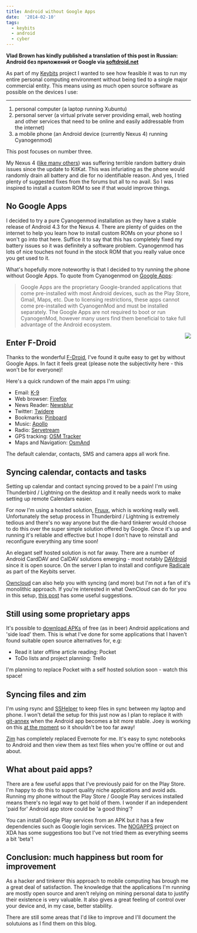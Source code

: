 ```yaml
---
title: Android without Google Apps
date:  '2014-02-10'
tags:
  - keybits
  - android
  - cyber
---
```


**Vlad Brown has kindly published a translation of this post in Russian: Android без приложений от Google via [softdroid.net](http://softdroid.net/android-bez-prilozheniy-ot-google)**

As part of my [Keybits](http://keybits.net) project I wanted to see how feasible it was to run my entire personal computing environment without being tied to a single major commercial entity. This means using as much open source software as possible on the devices I use:

- - -

1. personal computer (a laptop running Xubuntu)
2. personal server (a virtual private server providing email, web hosting and other services that need to be online and easily addressable from the internet)
3. a mobile phone (an Android device (currently Nexus 4) running Cyanogenmod)

This post focuses on number three.

My Nexus 4 ([like many others](http://forums.androidcentral.com/android-4-4-kitkat/343853-android-os-battery-drain-4-4-2-a.html)) was suffering terrible random battery drain issues since the update to KitKat. This was infuriating as the phone would randomly drain all battery and die for no identifiable reason. And yes, I tried plenty of suggested fixes from the forums but all to no avail. So I was inspired to install a custom ROM to see if that would improve things.

## No Google Apps

I decided to try a pure Cyanogenmod installation as they have a stable release of Android 4.3 for the Nexus 4. There are plenty of guides on the internet to help you learn how to install custom ROMs on your phone so I won't go into that here.  Suffice it to say that this has completely fixed my battery issues so it was definitely a software problem. Cyanogenmod has lots of nice touches not found in the stock ROM that you really value once you get used to it.

What's hopefully more noteworthy is that I decided to try running the phone without Google Apps. To quote from Cyanogenmod on [Google Apps](http://wiki.cyanogenmod.org/w/Google_Apps):

> Google Apps are the proprietary Google-branded applications that come pre-installed with most Android devices, such as the Play Store, Gmail, Maps, etc. Due to licensing restrictions, these apps cannot come pre-installed with CyanogenMod and must be installed separately. The Google Apps are not required to boot or run CyanogenMod, however many users find them beneficial to take full advantage of the Android ecosystem.

<img style="float: right; margin: 0px 0px 15px 15px;" src="/images/2014/android-home.png" />

## Enter F-Droid

Thanks to the wonderful [F-Droid](https://f-droid.org/), I've found it quite easy to get by without Google Apps. In fact it feels great (please note the subjectivity here - this won't be for everyone)!

Here's a quick rundown of the main apps I'm using:

- Email: [K-9](https://f-droid.org/repository/browse/?fdfilter=k9&fdid=com.fsck.k9)
- Web browser: [Firefox](https://f-droid.org/repository/browse/?fdfilter=firefox&fdid=org.mozilla.firefox)
- News Reader: [Newsblur](https://f-droid.org/repository/browse/?fdfilter=newsblur&fdid=com.newsblur)
- Twitter: [Twidere](https://f-droid.org/repository/browse/?fdfilter=twidere&fdid=org.mariotaku.twidere)
- Bookmarks: [Pinboard](https://f-droid.org/repository/browse/?fdfilter=pinboard&fdid=com.pindroid)
- Music: [Apollo](https://f-droid.org/repository/browse/?fdfilter=apollo&fdid=com.andrew.apollo)
- Radio: [Servetream](https://f-droid.org/repository/browse/?fdfilter=servestream&fdid=net.sourceforge.servestream)
- GPS tracking: [OSM Tracker](https://f-droid.org/repository/browse/?fdfilter=osmtracker&fdid=me.guillaumin.android.osmtracker)
- Maps and Navigation: [OsmAnd](https://f-droid.org/repository/browse/?fdfilter=osmand&fdid=net.osmand.plus)

The default calendar, contacts, SMS and camera apps all work fine.

## Syncing calendar, contacts and tasks

Setting up calendar and contact syncing proved to be a pain! I'm using Thunderbird / Lightning on the desktop and it really needs work to make setting up remote Calendars easier.

For now I'm using a hosted solution, [Fruux](https://fruux.com/), which is working really well. Unfortunately the setup process in Thunderbird / Lightning is extremely tedious and there's no way anyone but the die-hard tinkerer would choose to do this over the super simple solution offered by Google. Once it's up and running it's reliable and effective but I hope I don't have to reinstall and reconfigure everything any time soon!

An elegant self hosted solution is not far away. There are a number of Android CardDAV and CalDAV solutions emerging - most notably [DAVdroid](http://davdroid.bitfire.at/what-is-davdroid) since it is open source. On the server I plan to install and configure [Radicale](http://radicale.org/) as part of the Keybits server.

[Owncloud](http://owncloud.org/) can also help you with syncing (and more) but I'm not a fan of it's monolithic approach. If you're interested in what OwnCloud can do for you in this setup, [this post](http://sufficientlysecure.org/index.php/2013/11/26/an-android-without-google/) has some useful suggestions.

## Still using some proprietary apps

It's possible to [download APKs](http://apps.evozi.com/apk-downloader/) of free (as in beer) Android applications and 'side load' them. This is what I've done for some applications that I haven't found suitable open source alternatives for, e.g:

- Read it later offline article reading: Pocket
- ToDo lists and project planning: Trello

I'm planning to replace Pocket with a self hosted solution soon - watch this space!

## Syncing files and zim

I'm using rsync and [SSHelper](http://www.arachnoid.com/android/SSHelper/index.html) to keep files in sync between my laptop and phone. I won't detail the setup for this just now as I plan to replace it with [git-annex](http://git-annex.branchable.com/) when the Android app becomes a bit more stable. Joey is working on this [at the moment](http://git-annex.branchable.com/design/roadmap/) so it shouldn't be too far away!

[Zim](http://zim-wiki.org/) has completely replaced Evernote for me. It's easy to sync notebooks to Android and then view them as text files when you're offline or out and about.

## What about paid apps?

There are a few useful apps that I've previously paid for on the Play Store. I'm happy to do this to suport quality niche applications and avoid ads. Running my phone without the Play Store / Google Play services installed means there's no legal way to get hold of them. I wonder if an independent 'paid for' Android app store could be 'a good thing'?

You can install Google Play services from an APK but it has a few dependencies such as Google login services. The [NOGAPPS](http://forum.xda-developers.com/showthread.php?t=1715375) project on XDA has some suggestions too but I've not tried them as everything seems a bit 'beta'!

## Conclusion: much happiness but room for improvement

As a hacker and tinkerer this approach to mobile computing has brough me a great deal of satisfaction. The knowledge that the applications I'm running are mostly open source and aren't relying on mining personal data to justify their existence is very valuable. It also gives a great feeling of control over your device and, in my case, better stability.

There are still some areas that I'd like to improve and I'll document the solutuions as I find them on this blog.
